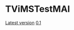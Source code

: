 # TViMSTestMAI
[Latest version](https://drive.google.com/open?id=0B7EclUkkx9V1MDBrRUhUZXhSbnM)
[0.1](https://drive.google.com/open?id=0B7EclUkkx9V1OXJ1bzZUekN5OHc)


